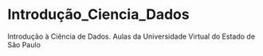 # Introdução_Ciencia_Dados
Introdução à Ciência de Dados. Aulas da Universidade Virtual do Estado de São Paulo
